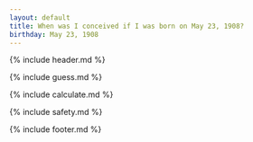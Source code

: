 ```yaml
---
layout: default
title: When was I conceived if I was born on May 23, 1908?
birthday: May 23, 1908
---
```


{% include header.md %}

{% include guess.md %}

{% include calculate.md %}

{% include safety.md %}

{% include footer.md %}



